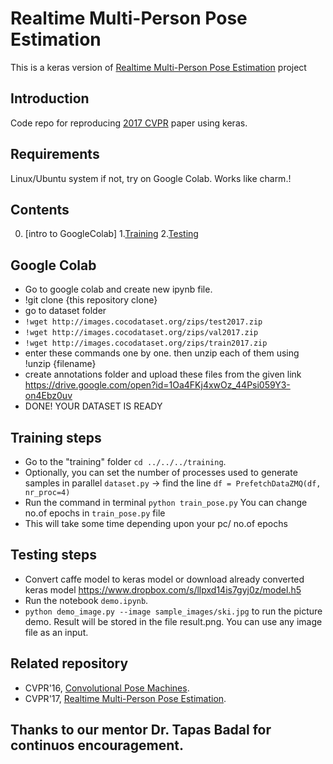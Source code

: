 # Realtime Multi-Person Pose Estimation
This is a keras version of [Realtime Multi-Person Pose Estimation](https://github.com/ZheC/Realtime_Multi-Person_Pose_Estimation) project  

## Introduction
Code repo for reproducing [2017 CVPR](https://arxiv.org/abs/1611.08050) paper using keras.  

## Requirements
Linux/Ubuntu system
 if not, try on Google Colab. Works like charm.!


## Contents
0. [intro to GoogleColab]
1.[Training](#training-steps)
2.[Testing](#testing-steps)

## Google Colab
- Go to google colab and create new ipynb file.
- !git clone {this repository clone}
- go to dataset folder
- `!wget http://images.cocodataset.org/zips/test2017.zip`
- `!wget http://images.cocodataset.org/zips/val2017.zip`
- `!wget http://images.cocodataset.org/zips/train2017.zip`
- enter these commands one by one. then unzip each of them using !unzip {filename}
- create annotations folder and upload these files from the given link https://drive.google.com/open?id=1Oa4FKj4xwOz_44Psi059Y3-on4Ebz0uv
- DONE! YOUR DATASET IS READY


## Training steps
- Go to the "training" folder `cd ../../../training`.
- Optionally, you can set the number of processes used to generate samples in parallel
  `dataset.py` -> find the line `df = PrefetchDataZMQ(df, nr_proc=4)`
- Run the command in terminal `python train_pose.py`
	 You can change no.of epochs in `train_pose.py` file
- This will take some time depending upon your pc/ no.of epochs

## Testing steps
- Convert caffe model to keras model or download already converted keras model https://www.dropbox.com/s/llpxd14is7gyj0z/model.h5
- Run the notebook `demo.ipynb`.
- `python demo_image.py --image sample_images/ski.jpg` to run the picture demo. Result will be stored in the file result.png. You can use
any image file as an input.



## Related repository
- CVPR'16, [Convolutional Pose Machines](https://github.com/shihenw/convolutional-pose-machines-release).
- CVPR'17, [Realtime Multi-Person Pose Estimation](https://github.com/ZheC/Realtime_Multi-Person_Pose_Estimation).


## Thanks to our mentor Dr. Tapas Badal for continuos encouragement.
